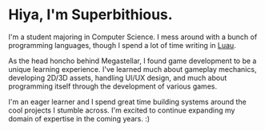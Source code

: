 # Hiya, I'm Superbithious.

I'm a student majoring in Computer Science. I mess around with a bunch of programming languages, though I spend a lot of time writing in [Luau](https://luau.org/). 

As the head honcho behind Megastellar, I found game development to be a unique learning experience. I've learned much about gameplay mechanics, developing 2D/3D assets, handling UI/UX design, and much about programming itself through the development of various games.

I'm an eager learner and I spend great time building systems around the cool projects I stumble across. I'm excited to continue expanding my domain of expertise in the coming years. :)

<!---
EmproraSuperbithious/EmproraSuperbithious is a ✨ special ✨ repository because its `README.md` (this file) appears on your GitHub profile.
You can click the Preview link to take a look at your changes.
--->
